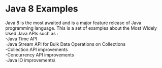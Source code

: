 # Java 8 Examples
Java 8 is the most awaited and is a major feature release of Java programming language.
This is a  set of examples about the Most Widely Used Java APIs such as :\
-Java Time API\
-Java Stream API for Bulk Data Operations on Collections\
-Collection API improvements\
-Concurrency API improvements\
-Java IO improvements\
